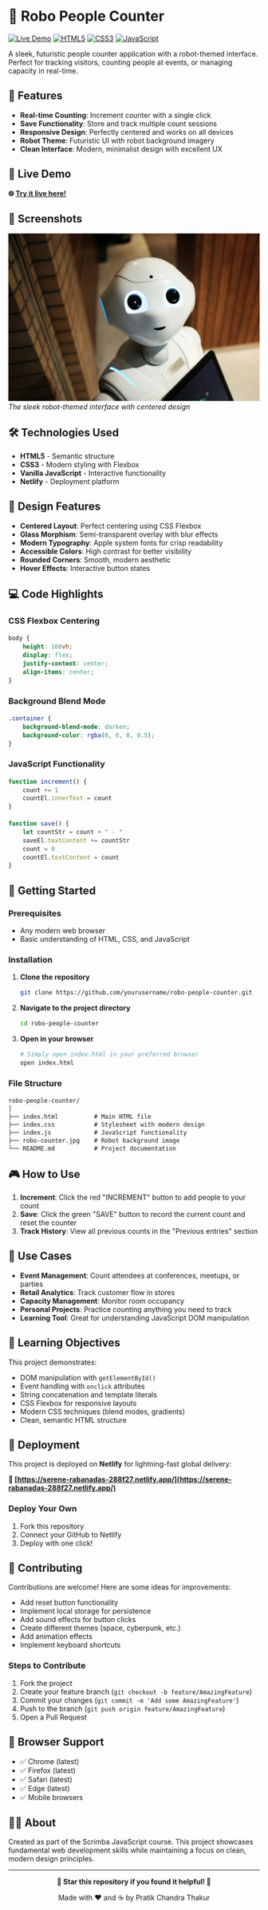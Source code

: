 # 🤖 Robo People Counter

[![Live Demo](https://img.shields.io/badge/Live%20Demo-Visit%20Site-brightgreen?style=for-the-badge&logo=netlify)](https://serene-rabanadas-288f27.netlify.app/)
[![HTML5](https://img.shields.io/badge/HTML5-E34F26?style=for-the-badge&logo=html5&logoColor=white)](https://developer.mozilla.org/en-US/docs/Web/HTML)
[![CSS3](https://img.shields.io/badge/CSS3-1572B6?style=for-the-badge&logo=css3&logoColor=white)](https://developer.mozilla.org/en-US/docs/Web/CSS)
[![JavaScript](https://img.shields.io/badge/JavaScript-F7DF1E?style=for-the-badge&logo=javascript&logoColor=black)](https://developer.mozilla.org/en-US/docs/Web/JavaScript)

A sleek, futuristic people counter application with a robot-themed interface. Perfect for tracking visitors, counting people at events, or managing capacity in real-time.

## 🚀 Features

- **Real-time Counting**: Increment counter with a single click
- **Save Functionality**: Store and track multiple count sessions
- **Responsive Design**: Perfectly centered and works on all devices
- **Robot Theme**: Futuristic UI with robot background imagery
- **Clean Interface**: Modern, minimalist design with excellent UX

## 🎯 Live Demo

**🌐 [Try it live here!](https://serene-rabanadas-288f27.netlify.app/)**

## 📸 Screenshots

![Robo Counter Interface](robo-counter.jpg)
*The sleek robot-themed interface with centered design*

## 🛠️ Technologies Used

- **HTML5** - Semantic structure
- **CSS3** - Modern styling with Flexbox
- **Vanilla JavaScript** - Interactive functionality
- **Netlify** - Deployment platform

## 🎨 Design Features

- **Centered Layout**: Perfect centering using CSS Flexbox
- **Glass Morphism**: Semi-transparent overlay with blur effects
- **Modern Typography**: Apple system fonts for crisp readability
- **Accessible Colors**: High contrast for better visibility
- **Rounded Corners**: Smooth, modern aesthetic
- **Hover Effects**: Interactive button states

## 💻 Code Highlights

### CSS Flexbox Centering
```css
body {
    height: 100vh;
    display: flex;
    justify-content: center;
    align-items: center;
}
```

### Background Blend Mode
```css
.container {
    background-blend-mode: darken;
    background-color: rgba(0, 0, 0, 0.5);
}
```

### JavaScript Functionality
```javascript
function increment() {
    count += 1
    countEl.innerText = count
}

function save() {
    let countStr = count + " - "
    saveEl.textContent += countStr
    count = 0
    countEl.textContent = count
}
```

## 🚀 Getting Started

### Prerequisites
- Any modern web browser
- Basic understanding of HTML, CSS, and JavaScript

### Installation

1. **Clone the repository**
   ```bash
   git clone https://github.com/yourusername/robo-people-counter.git
   ```

2. **Navigate to the project directory**
   ```bash
   cd robo-people-counter
   ```

3. **Open in your browser**
   ```bash
   # Simply open index.html in your preferred browser
   open index.html
   ```

### File Structure
```
robo-people-counter/
│
├── index.html          # Main HTML file
├── index.css           # Stylesheet with modern design
├── index.js            # JavaScript functionality
├── robo-counter.jpg    # Robot background image
└── README.md           # Project documentation
```

## 🎮 How to Use

1. **Increment**: Click the red "INCREMENT" button to add people to your count
2. **Save**: Click the green "SAVE" button to record the current count and reset the counter
3. **Track History**: View all previous counts in the "Previous entries" section

## 🌟 Use Cases

- **Event Management**: Count attendees at conferences, meetups, or parties
- **Retail Analytics**: Track customer flow in stores
- **Capacity Management**: Monitor room occupancy
- **Personal Projects**: Practice counting anything you need to track
- **Learning Tool**: Great for understanding JavaScript DOM manipulation

## 🎯 Learning Objectives

This project demonstrates:
- DOM manipulation with `getElementById()`
- Event handling with `onclick` attributes
- String concatenation and template literals
- CSS Flexbox for responsive layouts
- Modern CSS techniques (blend modes, gradients)
- Clean, semantic HTML structure

## 🚀 Deployment

This project is deployed on **Netlify** for lightning-fast global delivery:

**🔗 [https://serene-rabanadas-288f27.netlify.app/](https://serene-rabanadas-288f27.netlify.app/)**

### Deploy Your Own
1. Fork this repository
2. Connect your GitHub to Netlify
3. Deploy with one click!

## 🤝 Contributing

Contributions are welcome! Here are some ideas for improvements:

- Add reset button functionality
- Implement local storage for persistence
- Add sound effects for button clicks
- Create different themes (space, cyberpunk, etc.)
- Add animation effects
- Implement keyboard shortcuts

### Steps to Contribute
1. Fork the project
2. Create your feature branch (`git checkout -b feature/AmazingFeature`)
3. Commit your changes (`git commit -m 'Add some AmazingFeature'`)
4. Push to the branch (`git push origin feature/AmazingFeature`)
5. Open a Pull Request

## 📱 Browser Support

- ✅ Chrome (latest)
- ✅ Firefox (latest)
- ✅ Safari (latest)
- ✅ Edge (latest)
- ✅ Mobile browsers


## 👨‍💻 About

Created as part of the Scrimba JavaScript course. This project showcases fundamental web development skills while maintaining a focus on clean, modern design principles.

---

<div align="center">

**🌟 Star this repository if you found it helpful! 🌟**

Made with ❤️ and ☕ by Pratik Chandra Thakur

</div>
